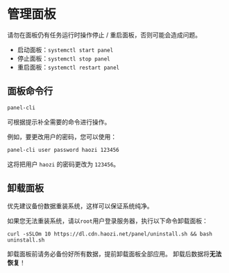 # 管理面板

请勿在面板仍有任务运行时操作停止 / 重启面板，否则可能会造成问题。

- 启动面板：`systemctl start panel`
- 停止面板：`systemctl stop panel`
- 重启面板：`systemctl restart panel`

## 面板命令行

```bash
panel-cli
```

可根据提示补全需要的命令进行操作。

例如，要更改用户的密码，您可以使用：

```bash
panel-cli user password haozi 123456
```

这将把用户 `haozi` 的密码更改为 `123456`。

## 卸载面板

优先建议备份数据重装系统，这样可以保证系统纯净。

如果您无法重装系统，请以`root`用户登录服务器，执行以下命令卸载面板：

```shell
curl -sSLOm 10 https://dl.cdn.haozi.net/panel/uninstall.sh && bash uninstall.sh
```

卸载面板前请务必备份好所有数据，提前卸载面板全部应用。 卸载后数据将**无法恢复**！
